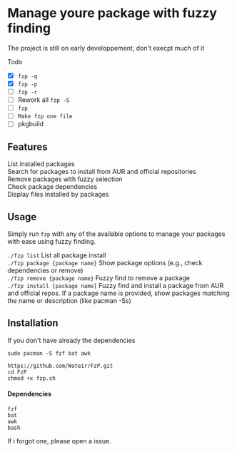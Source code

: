 # Manage youre package with fuzzy finding

The project is still on early developpement, don't execpt much of it

Todo
- [x] `fzp -q`
- [X] `fzp -p`
- [ ] `fzp -r`
- [ ] Rework all `fzp -S`
- [ ] `fzp`
- [ ] `Make fzp one file`
- [ ] pkgbuild
## Features

  List installed packages  
  Search for packages to install from AUR and official repositories  
  Remove packages with fuzzy selection  
  Check package dependencies  
  Display files installed by packages  

## Usage

Simply run `fzp` with any of the available options to manage your packages with ease using fuzzy finding.  


`./fzp list` List all package install   
`./fzp package {package name}` Show package options (e.g., check dependencies or remove)  
`./fzp remove {package name}`  Fuzzy find to remove a package  
`./fzp install [package name]` Fuzzy find and install a package from AUR and official repos. If a package name is provided, show packages matching the name or description (like pacman -Ss)   

## Installation

If you don't have already the dependencies
```
sudo pacman -S fzf bat awk
```

```
https://github.com/Wateir/FzP.git
cd FzP
chmod +x fzp.sh
```

#### Dependencies

`fzf`  
`bat`  
`awk`  
`bash`

If i forgot one, please open a issue.
